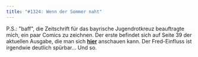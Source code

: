 ```yaml
---
title: "#1324: Wenn der Sommer naht"
---
```


P.S.:
"baff", die Zeitschrift für das bayrische Jugendrotkreuz beauftragte mich, ein paar Comics zu zeichnen. Der erste befindet sich auf Seite 39 der aktuellen Ausgabe, die man sich <a href="http://www.jrk.brk.de/html/publikationen/detail.php?baff=baff-1-2009"><strong>hier</strong></a> anschauen kann. 
Der Fred-Einfluss ist irgendwie deutlich spürbar...
Und so.

